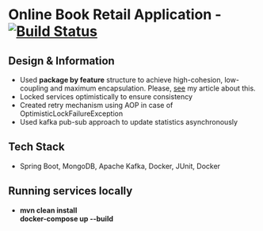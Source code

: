 # Online Book Retail Application - [![Build Status](https://app.travis-ci.com/enesoral/online-book-retail.svg?branch=main)](https://app.travis-ci.com/enesoral/online-book-retail)

## Design & Information

- Used **package by feature** structure to achieve high-cohesion, low-coupling and maximum encapsulation. 
Please, [see](https://medium.com/sahibinden-technology/package-by-layer-vs-package-by-feature-7e89cde2ae3a) my article about this.
- Locked services optimistically to ensure consistency
- Created retry mechanism using AOP in case of OptimisticLockFailureException
- Used kafka pub-sub approach to update statistics asynchronously

## Tech Stack
- Spring Boot, MongoDB, Apache Kafka, Docker, JUnit, Docker

## Running services locally
- **mvn clean install** <br/> **docker-compose up --build**